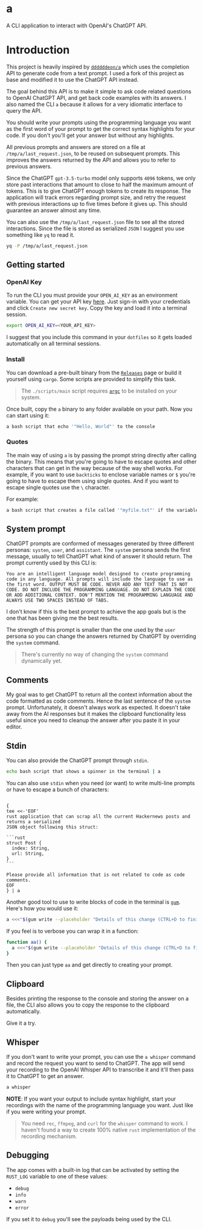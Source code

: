 a
=

A CLI application to interact with OpenAI's ChatGPT API.

# Introduction

This project is heavily inspired by [`ddddddeon/a`](https://github.com/ddddddeon/a) which uses the
completion API to generate code from a text prompt. I used a fork of this project as base and modified
it to use the ChatGPT API instead.

The goal behind this API is to make it simple to ask code related questions to OpenAI ChatGPT API,
and get back code examples with its answers. I also named the CLI `a` because it allows for a very
idiomatic interface to query the API.

You should write your prompts using the programming language you want as the first word of your prompt
to get the correct syntax highlights for your code. If you don't you'll get your answer but without
any highlights.

All previous prompts and answers are stored on a file at `/tmp/a/last_request.json`, to be reused on
subsequent prompts. This improves the answers returned by the API and allows you to refer to previous
answers.

Since the ChatGPT `gpt-3.5-turbo` model only supports `4096` tokens, we only store past interactions
that amount to close to half the maximum amount of tokens. This is to give ChatGPT enough tokens to
create its response. The application will track errors regarding prompt size, and retry the request
with previous interactions up to five times before it gives up. This should guarantee an answer
almost any time.

You can also use the `/tmp/a/last_request.json` file to see all the stored interactions. Since the
file is stored as serialized `JSON` I suggest you use something like `yq` to read it.

```bash
yq -P /tmp/a/last_request.json
```

## Getting started

### OpenAI Key

To run the CLI you must provide your `OPEN_AI_KEY` as an environment variable. You can get your API
key [here](https://platform.openai.com/account/api-keys). Just sign-in with your credentials and click
`Create new secret key`. Copy the key and load it into a terminal session.

```bash
export OPEN_AI_KEY=<YOUR_API_KEY>
```

I suggest that you include this command in your `dotfiles` so it gets loaded automatically on all
terminal sessions.

### Install

You can download a pre-built binary from the [`Releases`](https://github.com/guzmonne/a/releases) page
or build it yourself using `cargo`. Some scripts are provided to simplify this task.

> The `./scripts/main` script requires [`argc`](https://github.com/sigoden/argc) to be installed on your system.

Once built, copy the `a` binary to any folder available on your path. Now you can start using it:

```bash
a bash script that echo '"Hello, World"' to the console
```

### Quotes

The main way of using `a` is by passing the prompt string directly after calling the binary. This means
that you're going to have to escape quotes and other characters that can get in the way because of the
way shell works. For example, if you want to use `backticks` to enclose variable names or `$` you're
going to have to escape them using single quotes. And if you want to escape single quotes use the `\`
character.

For example:

```bash
a bash script that creates a file called '"myfile.txt"' if the variable '`my_var`' doesn\'t exist
```

## System prompt

ChatGPT prompts are conformed of messages generated by three different personas:  `systen`, `user`,
and `assistant`. The `system` persona sends the first message, usually to tell ChatGPT what kind of
answer it should return. The prompt currently used by this CLI is:

```
You are an intelligent language model designed to create programming code in any language. All prompts will include the language to use as the first word. OUTPUT MUST BE CODE. NEVER ADD ANY TEXT THAT IS NOT CODE. DO NOT INCLUDE THE PROGRAMMING LANGUAGE. DO NOT EXPLAIN THE CODE OR ADD ADDITIONAL CONTEXT. DON'T MENTION THE PROGRAMMING LANGUAGE AND ALWAYS USE TWO SPACES INSTEAD OF TABS.
```

I don't know if this is the best prompt to achieve the app goals but is the one that has been giving
me the best results.

The strength of this prompt is smaller than the one used by the `user` persona so you can change the
answers returned by ChatGPT by overriding the `system` command.

> There's currently no way of changing the `system` command dynamically yet.

## Comments

My goal was to get ChatGPT to return all the context information about the code formatted as code
comments. Hence the last sentence of the `system` prompt. Unfortunately, it doesn't always work as
expected. It doesn't take away from the AI responses but it makes the clipboard functionality less
useful since you need to cleanup the answer after you paste it in your editor.

## Stdin

You can also provide the ChatGPT prompt through `stdin`.

```bash
echo bash script that shows a spinner in the terminal | a
```

You can also use `stdin` when you need (or want) to write multi-line prompts or have to escape a
bunch of characters:

<pre><code>
{
tee <<-'EOF'
rust application that can scrap all the current Hackernews posts and returns a serialized
JSON object following this struct:

```rust
struct Post {
  index: String,
  url: String,
}
```

Please provide all information that is not related to code as code comments.
EOF
} | a
</code></pre>

Another good tool to use to write blocks of code in the terminal is [`gum`](https://github.com/charmbracelet/gum).
Here's how you would use it:

```bash
a <<<"$(gum write --placeholder "Details of this change (CTRL+D to finish)" --width=80 --height=20)"
```

If you feel is to verbose you can wrap it in a function:

```bash
function aa() {
  a <<<"$(gum write --placeholder "Details of this change (CTRL+D to finish)" --width=80 --height=20)"
}
```

Then you can just type `aa` and get directly to creating your prompt.

## Clipboard

Besides printing the response to the console and storing the answer on a file, the CLI also allows you
to copy the response to the clipboard automatically.

Give it a try.

## Whisper

If you don't want to write your prompt, you can use the `a whisper` command and record the request you
want to send to ChatGPT. The app will send your recording to the OpenAI Whisper API to transcribe it
and it'll then pass it to ChatGPT to get an answer.

```bash
a whisper
```

**NOTE**: If you want your output to include syntax highlight, start your recordings with the name
of the programming language you want. Just like if you were writing your prompt.

> You need `rec`, `ffmpeg`, and `curl` for the `whisper` command to work. I haven't found a way
> to create 100% native `rust` implementation of the recording mechanism.

## Debugging

The app comes with a built-in log that can be activated by setting the `RUST_LOG` variable to one
of these values:

- `debug`
- `info`
- `warn`
- `error`

If you set it to `debug` you'll see the payloads being used by the CLI.
